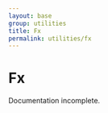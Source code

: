 ```yaml
---
layout: base
group: utilities
title: Fx
permalink: utilities/fx
---
```


# Fx

<p class="hint hint--error">Documentation incomplete.</p>
